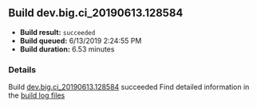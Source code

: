 ## Build dev.big.ci_20190613.128584
- **Build result:** `succeeded`
- **Build queued:** 6/13/2019 2:24:55 PM
- **Build duration:** 6.53 minutes
### Details
Build [dev.big.ci_20190613.128584](https://winappstudio.visualstudio.com/web/build.aspx?pcguid=a4ef43be-68ce-4195-a619-079b4d9834c2&builduri=vstfs%3a%2f%2f%2fBuild%2fBuild%2f28584) succeeded
Find detailed information in the [build log files](https://uwpctdiags.blob.core.windows.net/buildlogs/dev.big.ci_20190613.128584_logs.zip)
